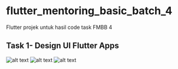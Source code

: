 # flutter_mentoring_basic_batch_4

Flutter projek untuk hasil code task FMBB 4

## Task 1- Design UI Flutter Apps

![alt text](https://user-images.githubusercontent.com/55482107/107204926-d7b67c00-6a2f-11eb-8614-e0135f3c00f3.jpeg)
![alt text](https://user-images.githubusercontent.com/55482107/107141789-b5ecc480-695d-11eb-9394-360d07994423.jpg)
![alt text](https://user-images.githubusercontent.com/55482107/107141791-b7b68800-695d-11eb-89ab-5c2b181d06ec.jpg)
